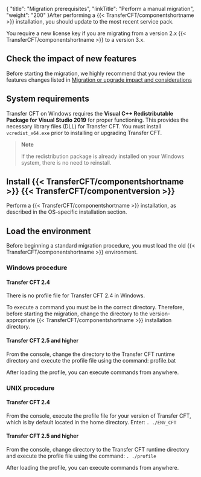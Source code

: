 {
    "title": "Migration prerequisites",
    "linkTitle": "Perform a manual migration",
    "weight": "200"
}After performing a {{< TransferCFT/componentshortname  >}} installation, you should update  to the most recent service pack.

You require a new license key if you are migrating from a version 2.x {{< TransferCFT/componentshortname  >}} to a version 3.x.

## Check the impact of new features

Before starting the migration, we highly recommend that you review the features changes listed in <a href="../../../#Migratio" class="MCXref xref">Migration or upgrade impact and considerations</a>

## System requirements

Transfer CFT on Windows  requires the **Visual C++ Redistributable Package for Visual Studio 2019** for proper functioning.  This provides the necessary library files (DLL) for Transfer CFT. You must install `vcredist_x64.exe` prior to installing or upgrading Transfer CFT.

> **Note**
>
> If the redistribution package is already installed on your Windows system, there is no need to reinstall.

## Install {{< TransferCFT/componentshortname  >}} {{< TransferCFT/componentversion  >}}

Perform a {{< TransferCFT/componentshortname  >}} installation, as described in the OS-specific installation section.

## Load the environment

Before beginning a standard migration procedure, you must load the old {{< TransferCFT/componentshortname  >}} environment.

### Windows procedure

#### Transfer CFT  2.4

There is no profile file for Transfer CFT  2.4 in Windows.

To execute a command you must be in the correct directory. Therefore, before starting the migration, change the directory to the version-appropriate {{< TransferCFT/componentshortname  >}}  installation directory.

#### Transfer CFT 2.5 and higher

From the console, change the directory to the Transfer CFT runtime directory and execute the profile file using the command: profile.bat

After loading the profile, you can execute commands from anywhere.

### UNIX procedure

#### Transfer CFT  2.4

From the console, execute the profile file for your version of Transfer CFT, which is by default located in the home directory. Enter: `. ./ENV_CFT`

#### Transfer CFT 2.5 and higher

From the console, change directory to the Transfer CFT runtime directory and execute the profile file using the command: `. ./profile`

After loading the profile, you can execute commands from anywhere.
